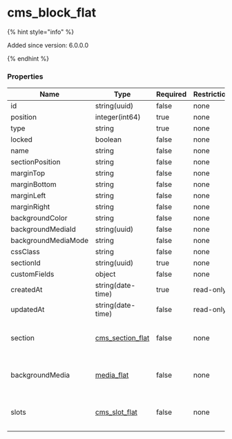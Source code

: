 
# cms_block_flat

{% hint style="info" %}

Added since version: 6.0.0.0

{% endhint %}

### Properties

|Name|Type|Required|Restrictions|Description|
|---|---|---|---|---|
|id|string(uuid)|false|none|none|
|position|integer(int64)|true|none|none|
|type|string|true|none|none|
|locked|boolean|false|none|none|
|name|string|false|none|none|
|sectionPosition|string|false|none|none|
|marginTop|string|false|none|none|
|marginBottom|string|false|none|none|
|marginLeft|string|false|none|none|
|marginRight|string|false|none|none|
|backgroundColor|string|false|none|none|
|backgroundMediaId|string(uuid)|false|none|none|
|backgroundMediaMode|string|false|none|none|
|cssClass|string|false|none|none|
|sectionId|string(uuid)|true|none|none|
|customFields|object|false|none|none|
|createdAt|string(date-time)|true|read-only|none|
|updatedAt|string(date-time)|false|read-only|none|
|section|[cms_section_flat](/schema/cms_section_flat.md)|false|none|Added since version: 6.0.0.0|
|backgroundMedia|[media_flat](/schema/media_flat.md)|false|none|Added since version: 6.0.0.0|
|slots|[cms_slot_flat](/schema/cms_slot_flat.md)|false|none|Added since version: 6.0.0.0|
